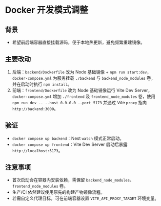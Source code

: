 # Docker 开发模式调整

## 背景
- 希望前后端容器直接挂载源码，便于本地热更新，避免频繁重建镜像。

## 主要改动
1. 后端：`backend/Dockerfile` 改为 Node 基础镜像 + `npm run start:dev`，`docker-compose.yml` 为服务挂载 `./backend` 与 `backend_node_modules` 卷，并在启动时执行 `npm install`。
2. 前端：`frontend/Dockerfile` 改为 Node 基础镜像运行 Vite Dev Server，`docker-compose.yml` 增加 `./frontend` 及 `frontend_node_modules` 卷，使用 `npm run dev -- --host 0.0.0.0 --port 5173` 并通过 Vite `proxy` 指向 `http://backend:3000`。

## 验证
- `docker compose up backend`：Nest `watch` 模式正常启动。
- `docker compose up frontend`：Vite Dev Server 启动后暴露 `http://localhost:5173`。

## 注意事项
- 首次启动会在容器内安装依赖，需保留 `backend_node_modules`、`frontend_node_modules` 卷。
- 生产/CI 依然建议使用原先的构建产物镜像流程。
- 若需自定义代理目标，可在前端容器设置 `VITE_API_PROXY_TARGET` 环境变量。
